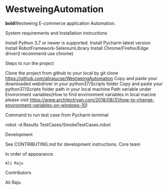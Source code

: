 # WestweingAutomation

**bold**Westweing E-commerce application Automation.

System requirements and Installation instructions

Install Python 3.7 or newer is supported.
Install Pycharm latest version
Install RobotFramework-SeleniumLibrary
Install Chrome/Firefox/Edge driver(I recommend use chrome)

Steps to run the project

Clone the project from github to your local by git clone https://github.com/alirajucse/WestweingAutomation
Copy and paste your downloaded webdriver in your python37/Scripts folder
Copy and paste your python37/Scripts folder path in your local machine Path variable under Environment variables(How to find environment variables in local macine please visit https://www.architectryan.com/2018/08/31/how-to-change-environment-variables-on-windows-10) 

Command to run test case from Pycharm terminal

robot -d Results TestCases/SmokeTestCases.robot


Development

See CONTRIBUTING.md for development instructions.
Core team

In order of appearance.

    Ali Raju

Contributors

Ali Raju
